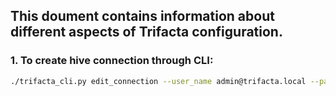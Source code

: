 ## This doument contains information about different aspects of Trifacta configuration.

### 1. To create hive connection through CLI:
```bash
./trifacta_cli.py edit_connection --user_name admin@trifacta.local --password admin --conn_name aHiveConnection --conn_description "Global Hive connection." --conn_host LSGNPDHMN01.nonprod.local --conn_port 10000 --conn_credential_type trifacta_service --conn_params_location ./parameter.json --conn_is_global --cli_output_path ./conn_create.out
```